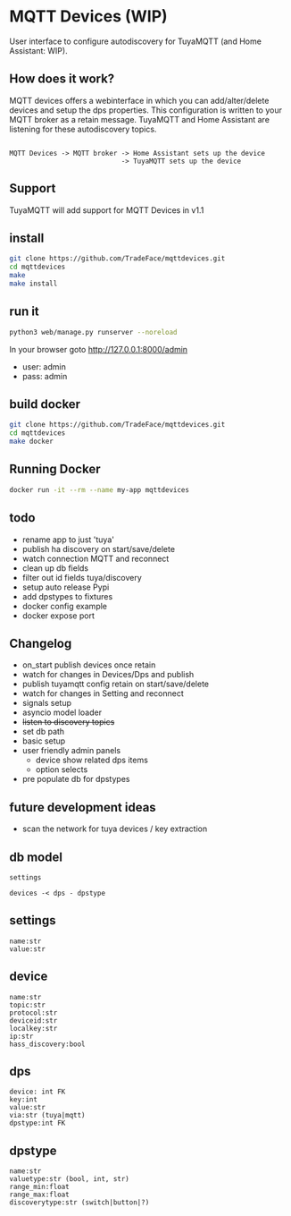 
MQTT Devices (WIP)
==============
User interface to configure autodiscovery for TuyaMQTT (and Home Assistant: WIP). 

How does it work?
---------------
MQTT devices offers a webinterface in which you can add/alter/delete devices and setup the dps properties. This configuration is written to your MQTT broker as a retain message. 
TuyaMQTT and Home Assistant are listening for these autodiscovery topics. 

```
 
MQTT Devices -> MQTT broker -> Home Assistant sets up the device                          
                            -> TuyaMQTT sets up the device
```

Support
------------
TuyaMQTT will add support for MQTT Devices in v1.1

install
------
```bash
git clone https://github.com/TradeFace/mqttdevices.git
cd mqttdevices
make
make install
```

run it
--------------
```bash
python3 web/manage.py runserver --noreload
```
In your browser goto http://127.0.0.1:8000/admin

- user: admin
- pass: admin

build docker
-------
```bash
git clone https://github.com/TradeFace/mqttdevices.git
cd mqttdevices
make docker
```

Running Docker
------------
```bash
docker run -it --rm --name my-app mqttdevices
```


todo
----
- rename app to just 'tuya'
- publish ha discovery on start/save/delete
- watch connection MQTT and reconnect
- clean up db fields
- filter out id fields tuya/discovery
- setup auto release Pypi
- add dpstypes to fixtures
- docker config example
- docker expose port

Changelog
---------
- on_start publish devices once retain
- watch for changes in Devices/Dps and publish
- publish tuyamqtt config retain on start/save/delete
- watch for changes in Setting and reconnect
- signals setup
- asyncio model loader
- ~~listen to discovery topics~~
- set db path
- basic setup
- user friendly admin panels
    - device show related dps items
    - option selects   
- pre populate db for dpstypes

future development ideas
--------
- scan the network for tuya devices / key extraction


db model
----------
```
settings

devices -< dps - dpstype
```

settings
-------
```
name:str
value:str
```

device
------
```
name:str
topic:str
protocol:str
deviceid:str
localkey:str
ip:str
hass_discovery:bool
```

dps
-----
```
device: int FK
key:int
value:str
via:str (tuya|mqtt)
dpstype:int FK
```

dpstype
----------
```
name:str
valuetype:str (bool, int, str)
range_min:float
range_max:float
discoverytype:str (switch|button|?)
```